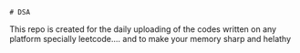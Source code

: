     # DSA
This repo is created for the daily uploading of the codes written on any platform specially leetcode....  and to make your memory sharp and helathy                   
